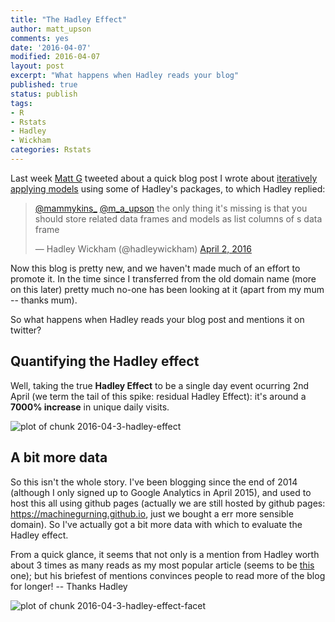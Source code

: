 ```yaml
---
title: "The Hadley Effect"
author: matt_upson
comments: yes
date: '2016-04-07'
modified: 2016-04-07
layout: post
excerpt: "What happens when Hadley reads your blog"
published: true
status: publish
tags:
- R
- Rstats
- Hadley
- Wickham
categories: Rstats
---
```

 

 

 
Last week [Matt G](https://twitter.com/mammykins_) tweeted about a quick blog post I wrote about [iteratively applying models](../iterating/) using some of Hadley's packages, to which Hadley replied:
 
<blockquote class="twitter-tweet" data-lang="en"><p lang="en" dir="ltr"><a href="https://twitter.com/mammykins_">@mammykins_</a> <a href="https://twitter.com/m_a_upson">@m_a_upson</a> the only thing it&#39;s missing is that you should store related data frames and models as list columns of s data frame</p>&mdash; Hadley Wickham (@hadleywickham) <a href="https://twitter.com/hadleywickham/status/716284174076747777">April 2, 2016</a></blockquote>
<script async src="https://platform.twitter.com/widgets.js" charset="utf-8"></script>
 
Now this blog is pretty new, and we haven't made much of an effort to promote it.
In the time since I transferred from the old domain name (more on this later) pretty much no-one has been looking at it (apart from my mum -- thanks mum).
 
So what happens when Hadley reads your blog post and mentions it on twitter?
 
## Quantifying the Hadley effect
 
Well, taking the true **Hadley Effect** to be a single day event ocurring 2nd April (we term the tail of this spike: residual Hadley Effect): it's around a **7000% increase** in unique daily visits. 
 

![plot of chunk 2016-04-3-hadley-effect](img/2016-04-3-hadley-effect-1.svg)
 
## A bit more data
 
So this isn't the whole story.
I've been blogging since the end of 2014 (although I only signed up to Google Analytics in April 2015), and used to host this all using github pages (actually we are still hosted by github pages: <https://machinegurning.github.io>, just we bought a err more sensible domain). So I've actually got a bit more data with which to evaluate the Hadley effect.
 
From a quick glance, it seems that not only is a mention from Hadley worth about 3 times as many reads as my most popular article (seems to be [this]("../cycling-weather/") one); but his briefest of mentions convinces people to read more of the blog for longer! -- Thanks Hadley
 
![plot of chunk 2016-04-3-hadley-effect-facet](img/2016-04-3-hadley-effect-facet-1.svg)
 
 

 
